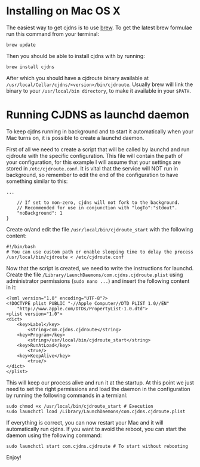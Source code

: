# Installing on Mac OS X

The easiest way to get cjdns is to use [brew](http://brew.sh/). To get the latest brew formulae run this command from your terminal:

`brew update`

Then you should be able to install cjdns with by running:

`brew install cjdns`

After which you should have a cjdroute binary available at `/usr/local/Cellar/cjdns/<version>/bin/cjdroute`. Usually brew will link the binary to your `/usr/local/bin directory`, to make it available in your `$PATH`.

# Running CJDNS as launchd daemon  
To keep cjdns running in background and to start it automatically when your Mac turns on, it is possible to create a launchd daemon.

First of all we need to create a script that will be called by launchd and run cjdroute with the specific configuration. This file will contain the path of your configuration, for this example I will assume that your settings are stored in `/etc/cjdroute.conf`. It is vital that the service will NOT run in background, so remember to edit the end of the configuration to have something similar to this:

```
...

    // If set to non-zero, cjdns will not fork to the background.
    // Recommended for use in conjunction with "logTo":"stdout".
    "noBackground": 1
}
```

Create or/and edit the file `/usr/local/bin/cjdroute_start` with the following content:

```
#!/bin/bash
# You can use custom path or enable sleeping time to delay the process
/usr/local/bin/cjdroute < /etc/cjdroute.conf
```

Now that the script is created, we need to write the instructions for launchd. Create the file `/Library/LaunchDaemons/com.cjdns.cjdroute.plist` using administrator permissions (`sudo nano ...`) and insert the following content in it:

```
<?xml version="1.0" encoding="UTF-8"?>
<!DOCTYPE plist PUBLIC "-//Apple Computer//DTD PLIST 1.0//EN"
    "http://www.apple.com/DTDs/PropertyList-1.0.dtd">
<plist version="1.0">
<dict>
    <key>Label</key>
        <string>com.cjdns.cjdroute</string>
    <key>Program</key>
        <string>/usr/local/bin/cjdroute_start</string>
    <key>RunAtLoad</key>
        <true/>
    <key>KeepAlive</key>
        <true/>
</dict>
</plist>
```

This will keep our process alive and run it at the startup. At this point we just need to set the right permissions and load the daemon in the configuration by running the following commands in a termianl:

```
sudo chmod +x /usr/local/bin/cjdroute_start # Execution
sudo launchctl load /Library/LaunchDaemons/com.cjdns.cjdroute.plist 
```

If everything is correct, you can now restart your Mac and it will automatically run cjdns. If you want to avoid the reboot, you can start the daemon using the following command:

```
sudo launchctl start com.cjdns.cjdroute # To start without rebooting
```

Enjoy!
